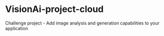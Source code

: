 # VisionAi-project-cloud
 Challenge project - Add image analysis and generation capabilities to your application
